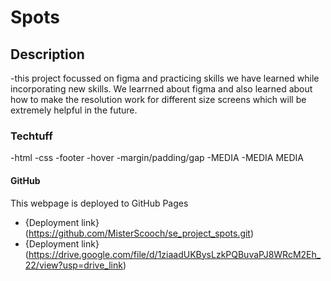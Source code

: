 # Spots
## Description
-this project focussed on figma and practicing skills we have learned while incorporating new skills.  We learrned about figma and also learned about how to make the resolution work for different size screens which will be extremely helpful in the future.
### Techtuff
-html
-css
-footer
-hover
-margin/padding/gap
-MEDIA
-MEDIA MEDIA
#### GitHub
This webpage is deployed to GitHub Pages
- {Deployment link}(https://github.com/MisterScooch/se_project_spots.git)
- {Deployment link}(https://drive.google.com/file/d/1ziaadUKBysLzkPQBuvaPJ8WRcM2Eh_22/view?usp=drive_link)
